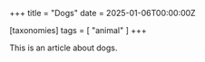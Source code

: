 +++
title = "Dogs"
date = 2025-01-06T00:00:00Z

[taxonomies]
tags = [ "animal" ]
+++

This is an article about dogs.

